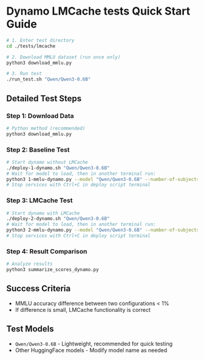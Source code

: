 # Dynamo LMCache tests Quick Start Guide

```bash
# 1. Enter test directory
cd ./tests/lmcache

# 2. Download MMLU dataset (run once only)
python3 download_mmlu.py

# 3. Run test
./run_test.sh "Qwen/Qwen3-0.6B"
```

## Detailed Test Steps

### Step 1: Download Data
```bash
# Python method (recommended)
python3 download_mmlu.py
```

### Step 2: Baseline Test
```bash
# Start dynamo without LMCache
./deploy-1-dynamo.sh "Qwen/Qwen3-0.6B"
# Wait for model to load, then in another terminal run:
python3 1-mmlu-dynamo.py --model "Qwen/Qwen3-0.6B" --number-of-subjects 15
# Stop services with Ctrl+C in deploy script terminal
```

### Step 3: LMCache Test
```bash
# Start dynamo with LMCache
./deploy-2-dynamo.sh "Qwen/Qwen3-0.6B"
# Wait for model to load, then in another terminal run:
python3 2-mmlu-dynamo.py --model "Qwen/Qwen3-0.6B" --number-of-subjects 15
# Stop services with Ctrl+C in deploy script terminal
```

### Step 4: Result Comparison
```bash
# Analyze results
python3 summarize_scores_dynamo.py
```

## Success Criteria
- MMLU accuracy difference between two configurations < 1%
- If difference is small, LMCache functionality is correct

## Test Models
- `Qwen/Qwen3-0.6B` - Lightweight, recommended for quick testing
- Other HuggingFace models - Modify model name as needed
